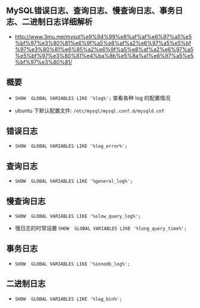 ## MySQL错误日志、查询日志、慢查询日志、事务日志、二进制日志详细解析
* http://www.3mu.me/mysql%e9%94%99%e8%af%af%e6%97%a5%e5%bf%97%e3%80%81%e6%9f%a5%e8%af%a2%e6%97%a5%e5%bf%97%e3%80%81%e6%85%a2%e6%9f%a5%e8%af%a2%e6%97%a5%e5%bf%97%e3%80%81%e4%ba%8b%e5%8a%a1%e6%97%a5%e5%bf%97%e3%80%81/

## 概要
* `SHOW  GLOBAL VARIABLES LIKE '%log%';` 查看各种 log 的配置情况

* ubuntu 下默认配置文件: `/etc/mysql/mysql.conf.d/mysqld.cnf`


## 错误日志
* `SHOW  GLOBAL VARIABLES LIKE '%log_error%';`


## 查询日志
* `SHOW  GLOBAL VARIABLES LIKE '%general_log%';`


## 慢查询日志
* `SHOW  GLOBAL VARIABLES LIKE '%slow_query_log%';`

* 慢日志的时常设置 `SHOW  GLOBAL VARIABLES LIKE '%long_query_time%';`


## 事务日志
* `SHOW  GLOBAL VARIABLES LIKE '%innodb_log%';`


## 二进制日志
* `SHOW  GLOBAL VARIABLES LIKE '%log_bin%';`
